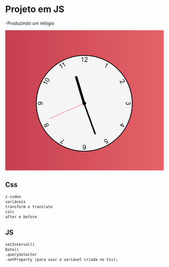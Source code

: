 # Projeto em JS 
-Produzindo um relógio 

![imagem](/images/relogio.png)

## Css
    z-index
    variáveis
    transform e translate
    calc
    after e before 

## JS
    setInterval()
    Date()
    .querySelector
    .setProperty (para usar a variável criada no Css);